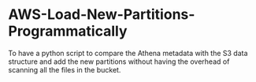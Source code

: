 # AWS-Load-New-Partitions-Programmatically
To have a python script to compare the Athena metadata with the S3 data structure and add the new partitions without having the overhead of scanning all the files in the bucket.
